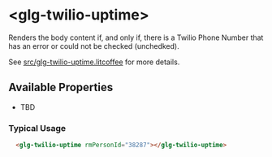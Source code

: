 # &lt;glg-twilio-uptime&gt;

Renders the body content if, and only if, there is a Twilio Phone Number that has an error or could not be checked (unchedked).

See [src/glg-twilio-uptime.litcoffee](src/glg-twilio-uptime.litcoffee) for more details.


## Available Properties

  * TBD

### Typical Usage

```html
  <glg-twilio-uptime rmPersonId="38287"></glg-twilio-uptime>
```
